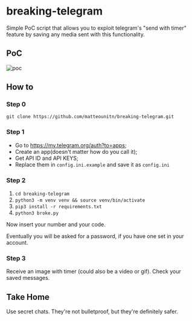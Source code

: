 # breaking-telegram
Simple PoC script that allows you to exploit telegram's "send with timer" feature by saving any media sent with this functionality.

## PoC

<img src="poc.gif" alt="poc" style="max-width:300px" />


## How to
### Step 0 

`git clone https://github.com/matteounitn/breaking-telegram.git`

### Step 1

- Go to https://my.telegram.org/auth?to=apps;
- Create an app(doesn't matter how do you call it);
- Get API ID and API KEYS;
- Replace them in `config.ini.example` and save it as `config.ini`

### Step 2

1. `cd breaking-telegram`
2. `python3 -m venv venv && source venv/bin/activate`
3. `pip3 install -r requirements.txt`
4. `python3 broke.py`

Now insert your number and your code. 

Eventually you will be asked for a password, if you have one set in your account.

### Step 3

Receive an image with timer (could also be a video or gif).
Check your saved messages.


## Take Home

Use secret chats. 
They're not bulletproof, but they're definitely safer.
